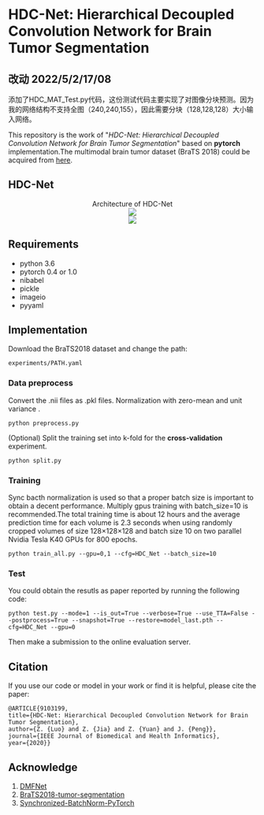 # HDC-Net: Hierarchical Decoupled Convolution Network for Brain Tumor Segmentation

## 改动 2022/5/2/17/08
添加了HDC_MAT_Test.py代码，这份测试代码主要实现了对图像分块预测。因为我的网络结构不支持全图（240,240,155），因此需要分块（128,128,128）大小输入网络。



This repository is the work of "_HDC-Net: Hierarchical Decoupled Convolution Network for Brain Tumor Segmentation_" based on **pytorch** implementation.The multimodal brain tumor dataset (BraTS 2018) could be acquired from [here](https://www.med.upenn.edu/sbia/brats2018.html).

## HDC-Net

<center>Architecture of  HDC-Net</center>
<div  align="center">  
 <img src="https://github.com/luozhengrong/HDC-Net/blob/master/fig/HDC_Net.jpg"
     align=center/>
</div>
<div  align="center">  
 <img src="https://github.com/luozhengrong/HDC-Net/blob/master/fig/HDC_block.jpg"
     align=center/>
</div>



## Requirements
* python 3.6
* pytorch 0.4 or 1.0
* nibabel
* pickle 
* imageio
* pyyaml

## Implementation

Download the BraTS2018 dataset and change the path:

```
experiments/PATH.yaml
```

### Data preprocess
Convert the .nii files as .pkl files. Normalization with zero-mean and unit variance . 

```
python preprocess.py
```

(Optional) Split the training set into k-fold for the **cross-validation** experiment.

```
python split.py
```

### Training

Sync bacth normalization is used so that a proper batch size is important to obtain a decent performance. Multiply gpus training with batch_size=10 is recommended.The total training time is about 12 hours and the average prediction time for each volume is 2.3 seconds when using randomly cropped volumes of size 128×128×128 and batch size 10 on two parallel Nvidia Tesla K40 GPUs for 800 epochs.

```
python train_all.py --gpu=0,1 --cfg=HDC_Net --batch_size=10
```

### Test

You could obtain the resutls as paper reported by running the following code:

```
python test.py --mode=1 --is_out=True --verbose=True --use_TTA=False --postprocess=True --snapshot=True --restore=model_last.pth --cfg=HDC_Net --gpu=0
```
Then make a submission to the online evaluation server.

## Citation

If you use our code or model in your work or find it is helpful, please cite the paper:
```
@ARTICLE{9103199, 
title={HDC-Net: Hierarchical Decoupled Convolution Network for Brain Tumor Segmentation},
author={Z. {Luo} and Z. {Jia} and Z. {Yuan} and J. {Peng}},
journal={IEEE Journal of Biomedical and Health Informatics}, 
year={2020}}
```

## Acknowledge

1. [DMFNet](https://github.com/China-LiuXiaopeng/BraTS-DMFNet)
2. [BraTS2018-tumor-segmentation](https://github.com/ieee820/BraTS2018-tumor-segmentation)
3. [Synchronized-BatchNorm-PyTorch](https://github.com/vacancy/Synchronized-BatchNorm-PyTorch)

